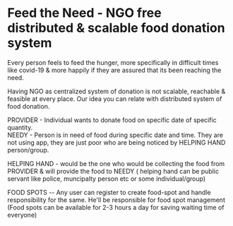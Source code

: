 # Feed the Need - NGO free distributed & scalable food donation system
Every person feels to feed the hunger, more specifically in difficult times like covid-19 &amp; more happily if they are assured that its been reaching the need.  

Having NGO as centralized system of donation is not scalable, reachable &amp; feasible at every place.  Our idea you can relate with distributed system of food donation.  

PROVIDER - Individual wants to donate food on specific date of specific quantity.  
NEEDY - Person is in need of food during specific date and time. They are not using app, they are just poor who are being noticed by HELPING HAND person/group.  

HELPING HAND - would be the one who would be collecting the food from PROVIDER &amp; will provide the food to NEEDY ( helping hand can be public servant like police, muncipalty person etc or some individual/group)  

FOOD SPOTS -- Any user can register to create food-spot and handle responsibility for the same. He'll be responsible for food spot management (Food spots can be available for 2-3 hours a day for saving waiting time of everyone)

